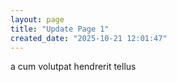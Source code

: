 ```yaml
---
layout: page
title: "Update Page 1"
created_date: "2025-10-21 12:01:47"
---
```


a cum volutpat hendrerit tellus 
